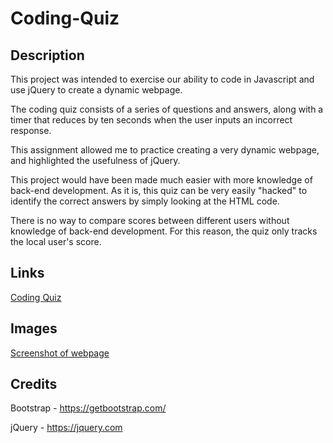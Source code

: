 # Coding-Quiz

## Description

This project was intended to exercise our ability to code in Javascript and use jQuery to create a dynamic webpage.

The coding quiz consists of a series of questions and answers, along with a timer that reduces by ten seconds when the user inputs an incorrect response.

This assignment allowed me to practice creating a very dynamic webpage, and highlighted the usefulness of jQuery. 

This project would have been made much easier with more knowledge of back-end development. As it is, this quiz can be very easily "hacked" to identify the correct answers by simply looking at the HTML code.

There is no way to compare scores between different users without knowledge of back-end development. For this reason, the quiz only tracks the local user's score.

## Links

[Coding Quiz](https://billy-mk.github.io/Coding-Quiz/)

## Images

[Screenshot of webpage](assets/image/screenshot.png)

## Credits

Bootstrap - https://getbootstrap.com/

jQuery - https://jquery.com